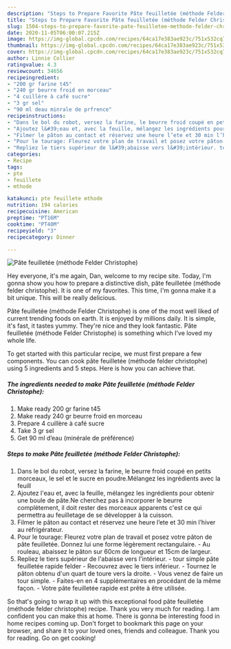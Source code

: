 ```yaml
---
description: "Steps to Prepare Favorite Pâte feuilletée (méthode Felder Christophe)"
title: "Steps to Prepare Favorite Pâte feuilletée (méthode Felder Christophe)"
slug: 1504-steps-to-prepare-favorite-pate-feuilletee-methode-felder-christophe
date: 2020-11-05T06:00:07.215Z
image: https://img-global.cpcdn.com/recipes/64ca17e383ae923c/751x532cq70/pate-feuilletee-methode-felder-christophe-photo-principale-de-la-recette.jpg
thumbnail: https://img-global.cpcdn.com/recipes/64ca17e383ae923c/751x532cq70/pate-feuilletee-methode-felder-christophe-photo-principale-de-la-recette.jpg
cover: https://img-global.cpcdn.com/recipes/64ca17e383ae923c/751x532cq70/pate-feuilletee-methode-felder-christophe-photo-principale-de-la-recette.jpg
author: Linnie Collier
ratingvalue: 4.3
reviewcount: 34656
recipeingredient:
- "200 gr farine t45"
- "240 gr beurre froid en morceau"
- "4 cuillère à café sucre"
- "3 gr sel"
- "90 ml deau minrale de prfrence"
recipeinstructions:
- "Dans le bol du robot, versez la farine, le beurre froid coupé en petits morceaux, le sel et le sucre en poudre.Mélangez les ingrédients avec la feuill"
- "Ajoutez l&#39;eau et, avec la feuille, mélangez les ingrédients pour obtenir une boule de pâte.Ne cherchez pas à incorporer le beurre complètement, il doit rester des morceaux apparents c&#39;est ce qui permettra au feuilletage de se développer à la cuisson."
- "Filmer le pâton au contact et réservez une heure l’ete et 30 min l’hiver au réfrigérateur."
- "Pour le tourage: Fleurez votre plan de travail et posez votre pâton de pâte feuilletée. Donnez lui une forme légèrement rectangulaire. Au rouleau, abaissez le pâton sur 60cm de longueur et 15cm de largeur."
- "Repliez le tiers supérieur de l&#39;abaisse vers l&#39;intérieur. tour simple pâte feuilletée rapide felder Recouvrez avec le tiers inférieur. Tournez le pâton obtenu d&#39;un quart de toure vers la droite.  Vous venez de faire un tour simple. Faites-en en 4 supplémentaires en procédant de la même façon. Votre pâte feuilletée rapide est prête à être utilisée."
categories:
- Recipe
tags:
- pte
- feuillete
- mthode

katakunci: pte feuillete mthode 
nutrition: 194 calories
recipecuisine: American
preptime: "PT16M"
cooktime: "PT40M"
recipeyield: "3"
recipecategory: Dinner

---
```



![Pâte feuilletée (méthode Felder Christophe)](https://img-global.cpcdn.com/recipes/64ca17e383ae923c/751x532cq70/pate-feuilletee-methode-felder-christophe-photo-principale-de-la-recette.jpg)

Hey everyone, it's me again, Dan, welcome to my recipe site. Today, I'm gonna show you how to prepare a distinctive dish, pâte feuilletée (méthode felder christophe). It is one of my favorites. This time, I'm gonna make it a bit unique. This will be really delicious.

Pâte feuilletée (méthode Felder Christophe) is one of the most well liked of current trending foods on earth. It is enjoyed by millions daily. It is simple, it's fast, it tastes yummy. They're nice and they look fantastic. Pâte feuilletée (méthode Felder Christophe) is something which I've loved my whole life.




To get started with this particular recipe, we must first prepare a few components. You can cook pâte feuilletée (méthode felder christophe) using 5 ingredients and 5 steps. Here is how you can achieve that.

<!--inarticleads1-->

##### The ingredients needed to make Pâte feuilletée (méthode Felder Christophe):

1. Make ready 200 gr farine t45
1. Make ready 240 gr beurre froid en morceau
1. Prepare 4 cuillère à café sucre
1. Take 3 gr sel
1. Get 90 ml d’eau (minérale de préférence)




<!--inarticleads2-->

##### Steps to make Pâte feuilletée (méthode Felder Christophe):

1. Dans le bol du robot, versez la farine, le beurre froid coupé en petits morceaux, le sel et le sucre en poudre.Mélangez les ingrédients avec la feuill
1. Ajoutez l&#39;eau et, avec la feuille, mélangez les ingrédients pour obtenir une boule de pâte.Ne cherchez pas à incorporer le beurre complètement, il doit rester des morceaux apparents c&#39;est ce qui permettra au feuilletage de se développer à la cuisson.
1. Filmer le pâton au contact et réservez une heure l’ete et 30 min l’hiver au réfrigérateur.
1. Pour le tourage: Fleurez votre plan de travail et posez votre pâton de pâte feuilletée. Donnez lui une forme légèrement rectangulaire. - Au rouleau, abaissez le pâton sur 60cm de longueur et 15cm de largeur.
1. Repliez le tiers supérieur de l&#39;abaisse vers l&#39;intérieur. - tour simple pâte feuilletée rapide felder - Recouvrez avec le tiers inférieur. - Tournez le pâton obtenu d&#39;un quart de toure vers la droite.  - Vous venez de faire un tour simple. - Faites-en en 4 supplémentaires en procédant de la même façon. - Votre pâte feuilletée rapide est prête à être utilisée.




So that's going to wrap it up with this exceptional food pâte feuilletée (méthode felder christophe) recipe. Thank you very much for reading. I am confident you can make this at home. There is gonna be interesting food in home recipes coming up. Don't forget to bookmark this page on your browser, and share it to your loved ones, friends and colleague. Thank you for reading. Go on get cooking!
